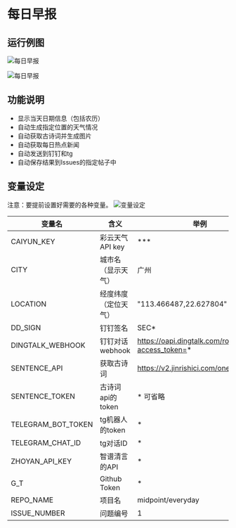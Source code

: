 # 每日早报
## 运行例图

![每日早报](https://i.imgur.com/BMQGcFS.jpeg)

![每日早报](https://i.imgur.com/iJuruBV.jpeg)

## 功能说明
- 显示当天日期信息（包括农历）
- 自动生成指定位置的天气情况
- 自动获取古诗词并生成图片
- 自动获取每日热点新闻
- 自动发送到钉钉和tg
- 自动保存结果到Issues的指定帖子中



## 变量设定
注意：要提前设置好需要的各种变量。
![变量设定](https://i.imgur.com/oYwZoT0.jpeg)

变量名|含义|举例
------|------|------
CAIYUN_KEY|彩云天气API key|***
CITY|城市名（显示天气）|广州
LOCATION|经度纬度（定位天气）|"113.466487,22.627804"
DD_SIGN|钉钉签名|SEC*
DINGTALK_WEBHOOK|钉钉对话webhook|https://oapi.dingtalk.com/robot/send?access_token=*
SENTENCE_API|获取古诗词|https://v2.jinrishici.com/one.json
SENTENCE_TOKEN|古诗词api的token|* 可省略
TELEGRAM_BOT_TOKEN|tg机器人的token|*
TELEGRAM_CHAT_ID|tg对话ID|*
ZHOYAN_API_KEY|智谱清言的API|*
G_T|Github Token|*
REPO_NAME|项目名|midpoint/everyday
ISSUE_NUMBER|问题编号|1
